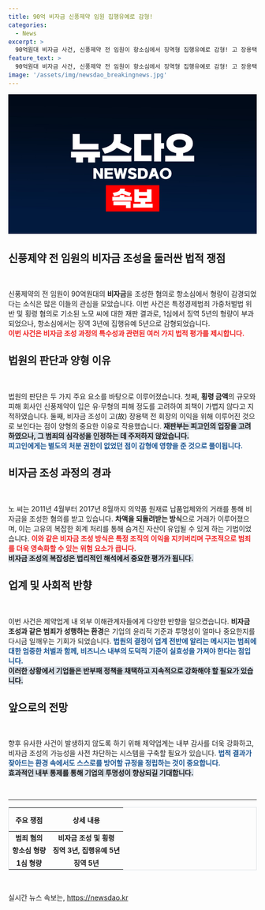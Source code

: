 ```yaml
---
title: 90억 비자금 신풍제약 임원 집행유예로 감형!
categories:
  - News
excerpt: >
  90억원대 비자금 사건, 신풍제약 전 임원이 항소심에서 징역형 집행유예로 감형! 고 장용택 회장 관련 이익이 고려된 판결, 재판부의 복잡한 판단 배경은? 클릭하고 자세한 내용을 확인해보세요!
feature_text: >
  90억원대 비자금 사건, 신풍제약 전 임원이 항소심에서 징역형 집행유예로 감형! 고 장용택 회장 관련 이익이 고려된 판결, 재판부의 복잡한 판단 배경은? 클릭하고 자세한 내용을 확인해보세요!
image: '/assets/img/newsdao_breakingnews.jpg'
---
```


<p><img src="/assets/img/newsdao_breakingnews.jpg" alt="koreaapp 속보" /></p>

<h2 data-ke-size="size26">신풍제약 전 임원의 비자금 조성을 둘러싼 법적 쟁점</h2>

<p data-ke-size="size16">&nbsp;</p> 

<p>신풍제약의 전 임원이 90억원대의 <b>비자금</b>을 조성한 혐의로 항소심에서 형량이 감경되었다는 소식은 많은 이들의 관심을 모았습니다. 이번 사건은 특정경제범죄 가중처벌법 위반 및 횡령 혐의로 기소된 노모 씨에 대한 재판 결과로, 1심에서 징역 5년의 형량이 부과되었으나, 항소심에서는 징역 3년에 집행유예 5년으로 감형되었습니다. 
<br/><b><span style="color: #ee2323;">이번 사건은 비자금 조성 과정의 특수성과 관련된 여러 가지 법적 평가를 제시합니다.</span></b></p>

<h2 data-ke-size="size26">법원의 판단과 양형 이유</h2>

<p data-ke-size="size16">&nbsp;</p>

<p>법원의 판단은 두 가지 주요 요소를 바탕으로 이루어졌습니다. 첫째, <b>횡령 금액</b>의 규모와 피해 회사인 신풍제약이 입은 유·무형의 피해 정도를 고려하여 죄책이 가볍지 않다고 지적하였습니다. 둘째, 비자금 조성이 고(故) 장용택 전 회장의 이익을 위해 이루어진 것으로 보인다는 점이 양형의 중요한 이유로 작용했습니다. <b><span style="background-color: #21538527;">재판부는 피고인의 입장을 고려하였으나, 그 범죄의 심각성을 인정하는 데 주저하지 않았습니다.</span></b>
<br/><b><span style="color: #1a5490;">피고인에게는 별도의 처분 권한이 없었던 점이 감형에 영향을 준 것으로 풀이됩니다.</span></b></p>

<h2 data-ke-size="size26">비자금 조성 과정의 경과</h2>

<p data-ke-size="size16">&nbsp;</p>

<p>노 씨는 2011년 4월부터 2017년 8월까지 의약품 원재료 납품업체와의 거래를 통해 비자금을 조성한 혐의를 받고 있습니다. <b>차액을 되돌려받는 방식</b>으로 거래가 이루어졌으며, 이는 고유의 복잡한 회계 처리를 통해 숨겨진 자산이 유입될 수 있게 하는 기법이었습니다. <b><span style="color: #ee2323;">이와 같은 비자금 조성 방식은 특정 조직의 이익을 지키버리며 구조적으로 범죄를 더욱 영속화할 수 있는 위험 요소가 큽니다.</span></b>
<br/><b><span style="background-color: #21538527;">비자금 조성의 복잡성은 법리적인 해석에서 중요한 평가가 됩니다.</span></b></p>

<h2 data-ke-size="size26">업계 및 사회적 반향</h2>

<p data-ke-size="size16">&nbsp;</p>

<p>이번 사건은 제약업계 내 외부 이해관계자들에게 다양한 반향을 일으켰습니다. <b>비자금 조성과 같은 범죄가 성행하는 환경</b>은 기업의 윤리적 기준과 투명성이 얼마나 중요한지를 다시금 일깨우는 기회가 되었습니다. <b><span style="color: #1a5490;">법원의 결정이 업계 전반에 알리는 메시지는 범죄에 대한 엄중한 처벌과 함께, 비즈니스 내부의 도덕적 기준이 실효성을 가져야 한다는 점입니다.</span></b> 
<br/><b><span style="background-color: #21538527;">이러한 상황에서 기업들은 반부패 정책을 채택하고 지속적으로 강화해야 할 필요가 있습니다.</span></b></p>

<h2 data-ke-size="size26">앞으로의 전망</h2>

<p data-ke-size="size16">&nbsp;</p>

<p>향후 유사한 사건이 발생하지 않도록 하기 위해 제약업계는 내부 감사를 더욱 강화하고, 비자금 조성의 가능성을 사전 차단하는 시스템을 구축할 필요가 있습니다. <b><span style="color: #1a5490;">법적 결과가 잦아드는 환경 속에서도 스스로를 방어할 규정을 정립하는 것이 중요합니다.</span></b>
<br/><b><span style="background-color: #21538527;">효과적인 내부 통제를 통해 기업의 투명성이 향상되길 기대합니다.</span></b></p>

<p data-ke-size="size16">&nbsp;</p>

<hr>

<table style="width: 100%; border-collapse: collapse; border: 1px solid #dee2e6;">
    <thead>
        <tr>
            <th style="text-align: center; height: 40px;"><b>주요 쟁점</b></th>
            <th style="text-align: center; height: 40px;"><b>상세 내용</b></th>
        </tr>
    </thead>
    <tbody>
        <tr>
            <td style="text-align: center; height: 17px;"><b>범죄 혐의</b></td>
            <td style="text-align: center; height: 17px;"><b>비자금 조성 및 횡령</b></td>
        </tr>
        <tr>
            <td style="text-align: center; height: 17px;"><b>항소심 형량</b></td>
            <td style="text-align: center; height: 17px;"><b>징역 3년, 집행유예 5년</b></td>
        </tr>
        <tr>
            <td style="text-align: center; height: 17px;"><b>1심 형량</b></td>
            <td style="text-align: center; height: 17px;"><b>징역 5년</b></td>
        </tr>
    </tbody>
</table>

<p data-ke-size="size16">&nbsp;</p> 
실시간 뉴스 속보는, <a href="https://newsdao.kr" rel="dofollow">https://newsdao.kr</a>


